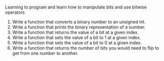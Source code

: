 Learning to program and learn how to manipulate bits and use bitwise operators
1. Write a function that converts a binary number to an unsigned int.
2. Write a function that prints the binary representation of a number.
3. Write a function that returns the value of a bit at a given index.
4. Write a function that sets the value of a bit to 1 at a given index.
5. Write a function that sets the value of a bit to 0 at a given index.
6. Write a function that returns the number of bits you would need to flip to get from one number to another.
